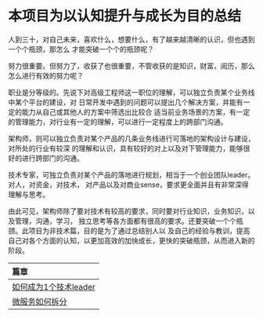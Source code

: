 # 本项目为以认知提升与成长为目的总结

人到三十，对自己未来，喜欢什么，想要什么，有了越来越清晰的认识，但也遇到一个个瓶颈，那怎么
才能突破一个个的瓶颈呢？
	
努力很重要。但努力了，收获了也很重要，不管收获的是知识，财富，阅历，那么怎么进行有效的努力呢？
	
职业是分等级的。先说下对高级工程师这一职位的理解，可以独立负责某个业务线中某个平台的建设，对
日常开发中遇到的问题可以提出几个解决方案，并能有一定的能力从自己或其他人的方案中筛选出比较合
适当前业务场景的方案，有一定的管理能力，对行业有一定的理解，可以进行一定程度上的跨部门沟通。

架构师，则可以独立负责对某个产品的几条业务线进行可落地的架构设计与建设，对所处的行业有较深
的理解和认识，具有较好的对上以及对下管理能力，能够很好的进行跨部门的沟通。

技术专家，可独立负责对某个产品的落地进行规划，相当于一个创业团队leader。对人，对资金，对技术，
对产品以及对商业sense，要求更全面并且有非常深得理解与思考。

由此可见，架构师除了要对技术有较高的要求，同时要对行业知识，业务知识，以及管理，沟通，学习，
独立思考等各方面都有很高的要求。还要突破一个个瓶颈。此项目为非技术篇，目的是为了通过总结别人以
及自己的经验与教训，提高自己对各个方面的认知，以更加高效的加快成长，更快的突破瓶颈，从而进入新的阶段。

|篇章|
| :------ |
| [如何成为1个技术leader](src/main/java/com/xiu/fastGrowth/leader)|
| [微服务如何拆分](src/main/java/com/xiu/fastGrowth/mircoservicesplit)|




	


	

